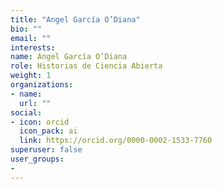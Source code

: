 ```yaml
---
title: "Angel García O’Diana"
bio: ""
email: ""
interests:
name: Angel García O’Diana
role: Historias de Ciencia Abierta
weight: 1
organizations:
- name: 
  url: ""
social:
- icon: orcid
  icon_pack: ai
  link: https://orcid.org/0000-0002-1533-7760
superuser: false
user_groups:
- 
---
```



